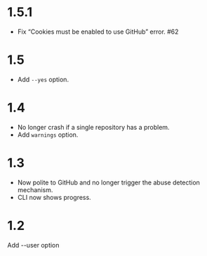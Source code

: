 # 1.5.1

* Fix “Cookies must be enabled to use GitHub” error. #62

# 1.5

* Add `--yes` option.

# 1.4

* No longer crash if a single repository has a problem.
* Add `warnings` option.

# 1.3

* Now polite to GitHub and no longer trigger the abuse detection mechanism.
* CLI now shows progress.

# 1.2

Add --user option
